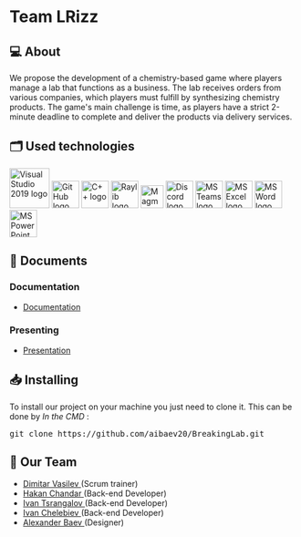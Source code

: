 # Team LRizz

<p align = "center">
</p>

## 💻 About
<p>We propose the development of a chemistry-based game where players manage a lab that functions as a business. The lab receives orders from various companies, which players must fulfill by synthesizing chemistry products. The game's main challenge is time, as players have a strict 2-minute deadline to complete and deliver the products via delivery services.</p>

## 🗂️ Used technologies
<p align="left">
    <a href="https://visualstudio.microsoft.com/downloads/"><img src="https://1000logos.net/wp-content/uploads/2020/08/Visual-Studio-Logo.png" alt="Visual Studio 2019 logo" width=70px /></a>
    <a href="https://cplusplus.com"><img src="https://img.icons8.com/nolan/344/github.png" alt="GitHub logo" width=48px /></a>
    <a href="https://github.com/"><img src="https://cdn-icons-png.flaticon.com/512/6132/6132222.png" alt="C++ logo" width=48px /></a>
    <a href="https://www.raylib.com"><img src="https://upload.wikimedia.org/wikipedia/commons/f/f4/Raylib_logo.png" alt="Raylib logo" width=48px /></a>
    <a href="https://magma.com/"><img src="https://encrypted-tbn0.gstatic.com/images?q=tbn:ANd9GcQZT6rJMPPd_t1m7B8l_GwWWioH-wSqu0yNBQ&s" alt="Magma logo" width=40px /></a>
    <a href="https://discord.com"><img src="https://www.svgrepo.com/show/353655/discord-icon.svg" alt="Discord logo" width=48px /></a>
    <a href="https://www.microsoft.com/en/microsoft-teams/log-in"><img src="https://assets-global.website-files.com/5f10ed4c0ebf7221fb5661a5/5f631495dc43de2be3686648_microsoft-teams-logo-png_480-480.png" alt="MS Teams logo" width=48px /></a>
    <a href="https://www.microsoft.com/en-us/microsoft-365/excel"><img src="https://img.icons8.com/color/512/microsoft-excel-2019--v1.png" alt="MS Excel logo" width=48px /></a>
    <a href="https://www.microsoft.com/en-ww/microsoft-365/free-office-online-for-the-web"><img src="https://img.icons8.com/color/344/ms-word.png" alt="MS Word logo" width=48px /></a>
    <a href="https://www.microsoft.com/en-ww/microsoft-365/free-office-online-for-the-web"><img src="https://img.icons8.com/color/344/ms-powerpoint.png" alt="MS PowerPoint logo" width=48px /></a>
</p>


## 📄 Documents
### Documentation
  - [Documentation](https://codingburgas-my.sharepoint.com/:w:/g/personal/dsvasilev20_codingburgas_bg/Ea0Tm3ELMBpNqI7rCZ-H-zMBXaDI4Rnyl5qWALysaFVgSQ?e=57U1dt)
### Presenting
- [Presentation](https://codingburgas-my.sharepoint.com/:p:/g/personal/dsvasilev20_codingburgas_bg/ETHg1zOM6yNFgcN-H5FPN1YBAI-1DnPfuL77pDvZUPhIfQ?e=oD3lYJ)

## 📥 Installing
<p> To install our project on your machine you just need to clone it. This can be done by <I>In the CMD</I> : </p>
<pre>git clone https://github.com/aibaev20/BreakingLab.git</pre>

## 🧒 Our Team

- <a href = "https://github.com/DSVasilev20"> Dimitar Vasilev </a> (Scrum trainer)
- <a href = "https://github.com/HHChandar20"> Hakan Chandar </a> (Back-end Developer)
- <a href = "https://github.com/IATsrangalov20"> Ivan Tsrangalov </a> (Back-end Developer)
- <a href = "https://github.com/IDChelebiev20"> Ivan Chelebiev </a> (Back-end Developer)
- <a href = "https://github.com/AEBaev20"> Alexander Baev </a> (Designer)
